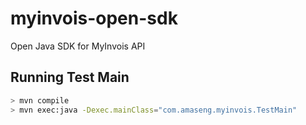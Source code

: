 # myinvois-open-sdk

Open Java SDK for MyInvois API

## Running Test Main

```bash
> mvn compile
> mvn exec:java -Dexec.mainClass="com.amaseng.myinvois.TestMain"
```